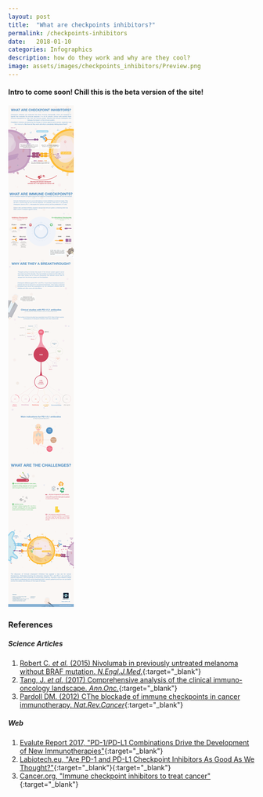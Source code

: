 ```yaml
---
layout: post
title:  "What are checkpoints inhibitors?"
permalink: /checkpoints-inhibitors
date:   2018-01-10
categories: Infographics
description: how do they work and why are they cool?
image: assets/images/checkpoints_inhibitors/Preview.png
---
```


#### Intro to come soon! Chill this is the beta version of the site!





![My helpful checkpoint inhibitor infographic](assets/images/checkpoints_inhibitors/171220_Checkpoint_150p.png)

### References


##### Science Articles
1. [Robert C. _et al._ (2015) Nivolumab in previously untreated melanoma without BRAF mutation. _N.Engl.J.Med._](http://www.ncbi.nlm.nih.gov/pubmed/?term=25399552){:target="_blank"}
2. [Tang, J. _et al._ (2017) Comprehensive analysis of the clinical immuno-oncology landscape. _Ann.Onc._](https://www.ncbi.nlm.nih.gov/pubmed/?term=29228097){:target="_blank"}
2. [Pardoll DM. (2012) CThe blockade of immune checkpoints in cancer immunotherapy. _Nat.Rev.Cancer_](https://www.ncbi.nlm.nih.gov/pubmed/?term=22437870){:target="_blank"}

##### Web
1. [Evalute Report 2017, "PD-1/PD-L1 Combinations Drive the Development of New Immunotherapies"](http://www.evaluategroup.com/public/reports/EPVantage-PD1-PDL1-Combination-Therapies-2015.aspx){:target="_blank"}
1. [Labiotech.eu, "Are PD-1 and PD-L1 Checkpoint Inhibitors As Good As We Thought?"](https://labiotech.eu/pd-1-pd-l1-checkpoint-inhibitors/){:target="_blank"}{:target="_blank"}
1. [Cancer.org, "Immune checkpoint inhibitors to treat cancer"](https://www.cancer.org/treatment/treatments-and-side-effects/treatment-types/immunotherapy/immune-checkpoint-inhibitors.html){:target="_blank"}


